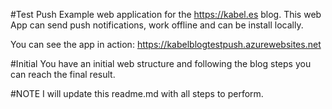 #Test Push
Example web application for the https://kabel.es blog. This web App can send push notifications, work offline and can be install locally.

You can see the app in action: https://kabelblogtestpush.azurewebsites.net 

#Initial
You have an initial web structure and following the blog steps you can reach the final result.

#NOTE
I will update this readme.md with all steps to perform.
